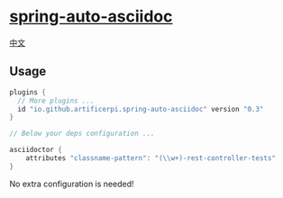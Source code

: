 # [spring-auto-asciidoc](https://plugins.gradle.org/plugin/io.github.artificerpi.spring-auto-asciidoc)

[中文](./README-zh.md)

## Usage

```groovy
plugins {
  // More plugins ...
  id "io.github.artificerpi.spring-auto-asciidoc" version "0.3"
}

// Below your deps configuration ...

asciidoctor {
    attributes "classname-pattern": "(\\w+)-rest-controller-tests"
}
```

No extra configuration is needed!

